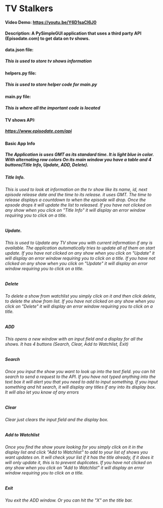 # TV Stalkers
#### Video Demo: https://youtu.be/Y6D1saCI6J0
#### Description: A PySimpleGUI application that uses a third party API (Episodate.com) to get data on tv shows.
#### data.json file:
##### This is used to store tv shows information
#### helpers.py file:
##### This is used to store helper code for main.py
#### main.py file:
##### This is where all the important code is located
#### TV shows API:
##### https://www.episodate.com/api
#### Basic App Info
##### The Application is uses GMT as its standard time. It is light blue in color. With alternating row colors On its main window you have a table and 4 buttons(Title Info, Update, ADD, Delete).
##### Title Info.
###### This is used to look at information on the tv show like its name, id, next episode release date and the time to its release. it uses GMT. The time to release displays a countdown to when the episode will drop. Once the epsode drops it will update the list to released. If you have not clicked on any show when you click on "Title Info" it will display an error window requiring you to click on a title.
##### Update.
###### This is used to Update any TV show you with current information if any is available. The application automatically tries to update all of them on start update. If you have not clicked on any show when you click on "Update" it will display an error window requiring you to click on a title. If you have not clicked on any show when you click on "Update" it will display an error window requiring you to click on a title.
##### Delete
###### To delete a show from watchlist you simply click on it and then click delete, to delete the show from list. If you have not clicked on any show when you click on "Delete" it will display an error window requiring you to click on a title.
##### ADD
###### This opens a new window with an input field and a display for all the shows. It has 4 buttons (Search, Clear, Add to Watchlist, Exit)
##### Search
###### Once you input the show you want to look up into the text field. you can hit search to send a request to the API. If you have not typed anything into the text box it will alert you that you need to add to input something. If you input something and hit search, it will display any titles if any into its display box. It will also let you know of any errors
##### Clear
###### Clear just clears the input field and the display box.
##### Add to Watchlist
###### Once you find the show youre looking for you simply click on it in the display list and click "Add to Watchlist" to add to your list of shows you want updates on. It will check your list if it has the title already, if it does it will only update it, this is to prevent duplicates. If you have not clicked on any show when you click on "Add to Watchlist" it will display an error window requiring you to click on a title.
##### Exit
###### You exit the ADD window. Or you can hit the "X" on the title bar.
